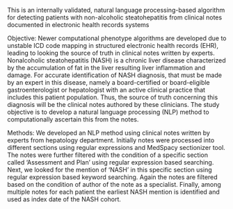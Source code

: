 This is an internally validated, natural language processing-based algorithm for detecting patients with non-alcoholic steatohepatitis from clinical notes documented in electronic health records systems

Objective: Newer computational phenotype algorithms are developed due to unstable ICD code mapping in structured electronic health records (EHR), leading to looking the source of truth in clinical notes written by experts. Nonalcoholic steatohepatitis (NASH) is a chronic liver disease characterized by the accumulation of fat in the liver resulting liver inflammation and damage. For accurate identification of NASH diagnosis, that must be made by an expert in this disease, namely a board-certified or board-eligible gastroenterologist or hepatologist with an active clinical practice that includes this patient population. Thus, the source of truth concerning this diagnosis will be the clinical notes authored by these clinicians. The study objective is to develop a natural language processing (NLP) method to computationally ascertain this from the notes.

Methods: We developed an NLP method using clinical notes written by experts from hepatology department. Initially notes were processed into different sections using regular expressions and MedSpacy sectionizer tool. The notes were further filtered with the condition of a specific section called ‘Assessment and Plan’ using regular expression based searching.  Next, we looked for the mention of ‘NASH’ in this specific section using regular expression based keyword searching. Again the notes are filtered based on the condition of author of the note as a specialist. Finally, among multiple notes for each patient the earliest NASH mention is identified and used as index date of the NASH cohort.

